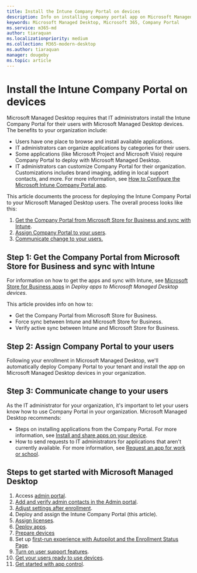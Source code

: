 ```yaml
---
title: Install the Intune Company Portal on devices 
description: Info on installing company portal app on Microsoft Managed Desktop devices 
keywords: Microsoft Managed Desktop, Microsoft 365, Company Portal
ms.service: m365-md
author: tiaraquan
ms.localizationpriority: medium
ms.collection: M365-modern-desktop
ms.author: tiaraquan
manager: dougeby
ms.topic: article
---
```


# Install the Intune Company Portal on devices

Microsoft Managed Desktop requires that IT administrators install the Intune Company Portal for their users with Microsoft Managed Desktop devices. The benefits to your organization include:

- Users have one place to browse and install available applications.
- IT administrators can organize applications by categories for their users.  
- Some applications (like Microsoft Project and Microsoft Visio) require Company Portal to deploy with Microsoft Managed Desktop.
- IT administrators can customize Company Portal for their organization. Customizations includes brand imaging, adding in local support contacts, and more. For more information, see [How to Configure the Microsoft Intune Company Portal app](/intune/company-portal-app).

This article documents the process for deploying the Intune Company Portal to your Microsoft Managed Desktop users. The overall process looks like this:

1. [Get the Company Portal from Microsoft Store for Business and sync with Intune](#step-1-purchase-company-portal-from-microsoft-store-for-business-and-sync-with-intune).
2. [Assign Company Portal to your users](#step-2-assign-company-portal-to-your-users).
3. [Communicate change to your users.](#step-3-communicate-change-to-your-users)

## Step 1: Get the Company Portal from Microsoft Store for Business and sync with Intune

For information on how to get the apps and sync with Intune, see [Microsoft Store for Business apps](deploy-apps.md#msfb-apps) in *Deploy apps to Microsoft Managed Desktop devices*.

This article provides info on how to:

- Get the Company Portal from Microsoft Store for Business.
- Force sync between Intune and Microsoft Store for Business.
- Verify active sync between Intune and Microsoft Store for Business.

## Step 2: Assign Company Portal to your users

Following your enrollment in Microsoft Managed Desktop, we'll automatically deploy Company Portal to your tenant and install the app on Microsoft Managed Desktop devices in your organization.

## Step 3: Communicate change to your users

As the IT administrator for your organization, it's important to let your users know how to use Company Portal in your organization. Microsoft Managed Desktop recommends:

- Steps on installing applications from the Company Portal. For more information, see [Install and share apps on your device](/intune-user-help/install-apps-cpapp-windows).
- How to send requests to IT administrators for applications that aren't currently available. For more information, see [Request an app for work or school](/intune-user-help/install-apps-cpapp-windows#request-an-app-for-work-or-school).  

## Steps to get started with Microsoft Managed Desktop

1. Access [admin portal](access-admin-portal.md).
1. [Add and verify admin contacts in the Admin portal](add-admin-contacts.md).
1. [Adjust settings after enrollment](conditional-access.md).
1. Deploy and assign the Intune Company Portal (this article).
1. [Assign licenses](assign-licenses.md).
1. [Deploy apps](deploy-apps.md).
1. [Prepare devices](prepare-devices.md)
1. Set up [first-run experience with Autopilot and the Enrollment Status Page](esp-first-run.md).
1. [Turn on user support features](enable-support.md).
1. [Get your users ready to use devices](get-started-devices.md).
1. [Get started with app control](get-started-app-control.md).
